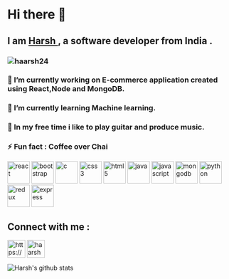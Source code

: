 # Hi there 👋
## I am <a href="https://haarsh24.github.io/"> Harsh </a> , a software developer from India .
### 
###  <p align="left"> <img src="https://komarev.com/ghpvc/?username=haarsh24" alt="haarsh24" /> </p>

###  🔭 I’m currently working on E-commerce application created using React,Node and MongoDB.
###  🌱 I’m currently learning Machine learning.
###  👯 In my free time i like to play guitar and produce music.

###  ⚡ Fun fact :  **Coffee over Chai**

<p align="left"><img src="https://devicons.github.io/devicon/devicon.git/icons/react/react-original-wordmark.svg" alt="react" width="50" height="50"/> <img src="https://devicons.github.io/devicon/devicon.git/icons/bootstrap/bootstrap-plain.svg" alt="bootstrap" width="50" height="50"/> <img src="https://devicons.github.io/devicon/devicon.git/icons/c/c-original.svg" alt="c" width="50" height="50"/> <img src="https://devicons.github.io/devicon/devicon.git/icons/css3/css3-original-wordmark.svg" alt="css3" width="50" height="50"/> <img src="https://devicons.github.io/devicon/devicon.git/icons/html5/html5-original-wordmark.svg" alt="html5" width="50" height="50"/> <img src="https://devicons.github.io/devicon/devicon.git/icons/java/java-original-wordmark.svg" alt="java" width="50" height="50"/> <img src="https://devicons.github.io/devicon/devicon.git/icons/javascript/javascript-original.svg" alt="javascript" width="50" height="50"/> <img src="https://devicons.github.io/devicon/devicon.git/icons/mongodb/mongodb-original-wordmark.svg" alt="mongodb" width="50" height="50"/> <img src="https://devicons.github.io/devicon/devicon.git/icons/python/python-original-wordmark.svg" alt="python" width="50" height="50"/> <img src="https://devicons.github.io/devicon/devicon.git/icons/redux/redux-original.svg" alt="redux" width="50" height="50"/> <img src="https://devicons.github.io/devicon/devicon.git/icons/express/express-original-wordmark.svg" alt="express" width="50" height="50"/></p>


## Connect with me :

<p align="left">
<a href=https://linkedin.com/in/https://www.linkedin.com/in/kumarharshn/ target="blank"><img align="center" src=https://cdn.jsdelivr.net/npm/simple-icons@3.0.1/icons/linkedin.svg alt="https://www.linkedin.com/in/kumarharshn/" height="40" width="40" /></a>
<a href=https://instagram.com/haarshn target="blank"><img align="center" src=https://cdn.jsdelivr.net/npm/simple-icons@3.0.1/icons/instagram.svg alt="haarshn" height="40" width="40" /></a>
</p>




![Harsh's github stats](https://github-readme-stats.vercel.app/api?username=haarsh24&show_icons=true&title_color=fff&icon_color=79ff97&text_color=9f9f9f&bg_color=151515)
